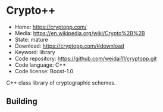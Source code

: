 # Crypto++

- Home: https://cryptopp.com/
- Media: https://en.wikipedia.org/wiki/Crypto%2B%2B
- State: mature
- Download: https://cryptopp.com/#download
- Keyword: library
- Code repository: https://github.com/weidai11/cryptopp.git
- Code language: C++
- Code license: Boost-1.0

C++ class library of cryptographic schemes.

## Building
